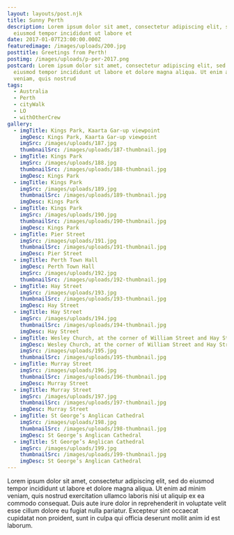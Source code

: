 ```yaml
---
layout: layouts/post.njk
title: Sunny Perth
description: Lorem ipsum dolor sit amet, consectetur adipiscing elit, sed do
  eiusmod tempor incididunt ut labore et
date: 2017-01-07T23:00:00.000Z
featuredimage: /images/uploads/200.jpg
posttitle: Greetings from Perth!
postimg: /images/uploads/p-per-2017.png
postcard: Lorem ipsum dolor sit amet, consectetur adipiscing elit, sed do
  eiusmod tempor incididunt ut labore et dolore magna aliqua. Ut enim ad minim
  veniam, quis nostrud
tags:
  - Australia
  - Perth
  - cityWalk
  - LO
  - withOtherCrew
gallery:
  - imgTitle: Kings Park, Kaarta Gar-up viewpoint
    imgDesc: Kings Park, Kaarta Gar-up viewpoint
    imgSrc: /images/uploads/187.jpg
    thumbnailSrc: /images/uploads/187-thumbnail.jpg
  - imgTitle: Kings Park
    imgSrc: /images/uploads/188.jpg
    thumbnailSrc: /images/uploads/188-thumbnail.jpg
    imgDesc: Kings Park
  - imgTitle: Kings Park
    imgSrc: /images/uploads/189.jpg
    thumbnailSrc: /images/uploads/189-thumbnail.jpg
    imgDesc: Kings Park
  - imgTitle: Kings Park
    imgSrc: /images/uploads/190.jpg
    thumbnailSrc: /images/uploads/190-thumbnail.jpg
    imgDesc: Kings Park
  - imgTitle: Pier Street
    imgSrc: /images/uploads/191.jpg
    thumbnailSrc: /images/uploads/191-thumbnail.jpg
    imgDesc: Pier Street
  - imgTitle: Perth Town Hall
    imgDesc: Perth Town Hall
    imgSrc: /images/uploads/192.jpg
    thumbnailSrc: /images/uploads/192-thumbnail.jpg
  - imgTitle: Hay Street
    imgSrc: /images/uploads/193.jpg
    thumbnailSrc: /images/uploads/193-thumbnail.jpg
    imgDesc: Hay Street
  - imgTitle: Hay Street
    imgSrc: /images/uploads/194.jpg
    thumbnailSrc: /images/uploads/194-thumbnail.jpg
    imgDesc: Hay Street
  - imgTitle: Wesley Church, at the corner of William Street and Hay Street
    imgDesc: Wesley Church, at the corner of William Street and Hay Street
    imgSrc: /images/uploads/195.jpg
    thumbnailSrc: /images/uploads/195-thumbnail.jpg
  - imgTitle: Murray Street
    imgSrc: /images/uploads/196.jpg
    thumbnailSrc: /images/uploads/196-thumbnail.jpg
    imgDesc: Murray Street
  - imgTitle: Murray Street
    imgSrc: /images/uploads/197.jpg
    thumbnailSrc: /images/uploads/197-thumbnail.jpg
    imgDesc: Murray Street
  - imgTitle: St George’s Anglican Cathedral
    imgSrc: /images/uploads/198.jpg
    thumbnailSrc: /images/uploads/198-thumbnail.jpg
    imgDesc: St George’s Anglican Cathedral
  - imgTitle: St George’s Anglican Cathedral
    imgSrc: /images/uploads/199.jpg
    thumbnailSrc: /images/uploads/199-thumbnail.jpg
    imgDesc: St George’s Anglican Cathedral
---
```

<!--StartFragment-->

Lorem ipsum dolor sit amet, consectetur adipiscing elit, sed do eiusmod tempor incididunt ut labore et dolore magna aliqua. Ut enim ad minim veniam, quis nostrud exercitation ullamco laboris nisi ut aliquip ex ea commodo consequat. Duis aute irure dolor in reprehenderit in voluptate velit esse cillum dolore eu fugiat nulla pariatur. Excepteur sint occaecat cupidatat non proident, sunt in culpa qui officia deserunt mollit anim id est laborum.

<!--EndFragment-->